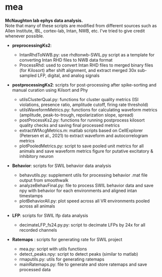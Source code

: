 # mea
**McNaughton lab ephys data analysis.** \
Note that many of these scripts are modified from different sources such as Allen Institute, IBL, cortex-lab, Intan, NWB, etc. I've tried to give credit whenever possible.


* **preprocessingKs2**:
  * IntanRhdToNWB.py: use rhdtonwb-SWIL.py script as a template for converting Intan RHD files to NWB data format
  * ProcessRhd: used to convert Intan RHD files to merged binary files (for Kilosort) after shift alignment, and extract merged 30x sub-sampled LFP, digital, and analog signals
    
* **postprocessingKs2**: scripts for post-processing after spike-sorting and manual curation using Kilsort and Phy
  * utilsClusterQual.py: functions for cluster quality metrics (ISI violations, presence ratio, amplitude cutoff, firing rate threshold)
  * utilsWaveformMetrics.py: functions for calculating waveform metrics (amplitude, peak-to-trough, repolarization slope, spread)
  * postProcessKs2.py: functions for running postprocess kilosort quality checks and saving final processed metrics
  * extractWfAcgMetrics.m: matlab scripts based on CellExplorer (Petersen et al., 2021) to extract waveform and autocorrelogram metrics
  * plotPooledMetrics.py: script to save pooled unit metrics for all animals and save waveform metrics figure for putative excitatory & inhibitory neuron
    
* **Behavior**: scripts for SWIL behavior data analysis
  * behavutils.py: supplement utils for processing behavior .mat file output from smoothwalk
  * analyzeBehavFinal.py: file to process SWIL behavior data and save npy with behavior for each environments and aligned intan timestamps
  * plotBehaviorAll.py: plot speed across all VR environments pooled across all animals

* **LFP**: scripts for SWIL lfp data analysis
  * decimateLFP_fs24.py.py: script to decimate LFPs by 24x for all recorded channels

* **Ratemaps** : scripts for generating rate for SWIL project
  * mea.py: script with utils functions
  * detect_peaks.npy: script to detect peaks (similar to matlab)
  * rmaputils.py: utils for generating ratemaps
  * mainRatemaps.py: file to generate and store ratemaps and save processed data

